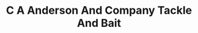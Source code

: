 ---
title: "C A Anderson And Company Tackle And Bait"
address: "C A Anderson And Company Tackle And Bait, 64 Market Street, Omagh, Tyrone, BT78 1EN"
tel: "+44 (0)28 8224 2311"
county: "Tyrone"
category: "Tackle Shops"
type: "Content"
lat: "54.60062789916992"
lng: "-7.298051834106445"
---